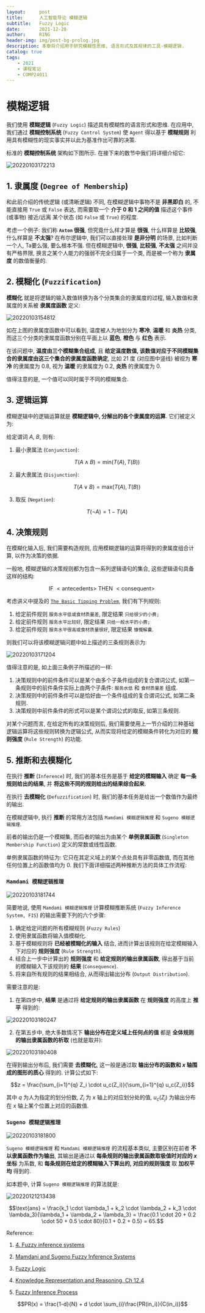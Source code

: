 ```yaml
---
layout:     post
title:      人工智能导论 模糊逻辑
subtitle:   Fuzzy Logic
date:       2021-12-28
author:     R1NG
header-img: img/post-bg-prolog.jpg
description: 本章将介绍用于研究模糊性思维, 语言形式及其规律的工具-模糊逻辑. 
catalog: true
tags:
    - 2021
    - 课程笔记
    - COMP24011
---
```


# 模糊逻辑

我们使用 **模糊逻辑** (`Fuzzy Logic`) 描述具有模糊性的语言形式和思维. 在应用中, 我们通过 **模糊控制系统** (`Fuzzy Control System`) 使 `Agent` 得以基于 **模糊规则** 利用具有模糊性的现实事实并以此为基准作出可靠的决策. 

标准的 **模糊控制系统** 架构如下图所示. 在接下来的数节中我们将详细介绍它:

![20220103172213](https://cdn.jsdelivr.net/gh/KirisameR/KirisameR.github.io/img/blogpost_images/20220103172213.png)

## 1. 隶属度 (`Degree of Membership`)

和此前介绍的传统逻辑 (或清晰逻辑) 不同, 在模糊逻辑中事物不是 **非黑即白** 的, 不能直接用 `True` 或 `False` 表达, 而需要取一个 **介于 $0$ 和 $1$ 之间的值** 描述这个事件 (或事物) 接近/远离 某个状态 (如 `False` 或 `True`) 的程度.

考虑一个例子: 我们称 **`Axton` 很强**, 但究竟什么样才算是 **很强**, 什么样算是 **比较强**, 什么样算是 **不太强**? 在布尔逻辑中, 我们可以直接处理 **是非分明** 的场景, 比如判断一个人, Ta要么强, 要么根本不强. 但在模糊逻辑中, **很强**, **比较强**, **不太强** 之间并没有严格界限, 换言之某个人能力的强弱不完全归属于一个类, 而是被一个称为 **隶属度** 的数值衡量的. 
## 2. 模糊化 (`Fuzzification`)

**模糊化** 就是将逻辑的输入数值转换为各个分类集合的隶属度的过程, 输入数值和隶属度的关系被 **隶属度函数** 定义: 

![20220103154812](https://cdn.jsdelivr.net/gh/KirisameR/KirisameR.github.io/img/blogpost_images/20220103154812.png)

如在上图的隶属度函数中可以看到, 温度被人为地划分为 **寒冷**, **温暖** 和 **炎热** 分类, 而这三个分类的隶属度函数分别在平面上以 **蓝色**, **橙色** 与 **红色** 表示. 

在该问题中, **温度由三个模糊集合组成**, 且 **给定温度数值, 该数值对应于不同模糊集合的隶属度由这三个集合的隶属度函数确定**, 比如 $21$ 度 (对应图中竖线) 被视为 **寒冷** 的隶属度为 $0.8$, 视为 **温暖** 的隶属度为 $0.2$, **炎热** 的隶属度为 $0$.

值得注意的是, 一个值可以同时属于不同的模糊集合. 

## 3. 逻辑运算

模糊逻辑中的逻辑运算就是 **模糊逻辑中, 分解出的各个隶属度的运算**. 它们被定义为:

给定谓词 $A$, $B$, 则有:

1. 最小隶属法 (`Conjunction`):
   
   $$T(A \wedge B) = \text{min}(T(A), T(B))$$

2. 最大隶属法 (`Disjunction`):

    $$T(A \vee B) = \text{max}(T(A), T(B))$$

3. 取反 (`Negation`):

    $$T(\neg A) = 1-T(A)$$



## 4. 决策规则

在模糊化输入后, 我们需要构造规则, 应用模糊逻辑的运算将得到的隶属度组合计算, 以作为决策的依据. 

一般地, 模糊逻辑的决策规则都为包含一系列逻辑语句的集合, 这些逻辑语句具备这样的结构: 

$$\text{IF} ~<\text{antecedents}>~ \text{THEN} ~<\text{consequent}>~$$

考虑讲义中提及的 [`The Basic Tipping Problem`](https://ww2.mathworks.cn/help/fuzzy/building-systems-with-fuzzy-logic-toolbox-software.html#brzqs45), 我们有下列规则:

1. 给定前件规则 `服务水平低或食材质量差`, 限定结果 `只给很少的小费;`
2. 给定前件规则 `服务水平比较好`, 限定结果 `只给一般水平的小费;`
3. 给定前件规则 `服务水平很高或食材质量很好`, 限定结果 `慷慨解囊`.
   
则我们可以将该模糊逻辑问题中如上描述的三条规则表示为:

![20220103171204](https://cdn.jsdelivr.net/gh/KirisameR/KirisameR.github.io/img/blogpost_images/20220103171204.png)

值得注意的是, 如上面三条例子所描述的一样:

1. 决策规则中的前件条件可以是某个由多个子条件组成的复合谓词公式, 如第一条规则中的前件条件实际上由两个子条件: `服务水低` 和 `食材质量差` 组成.
2. 决策规则中的前件条件可以是恰好由一个条件组成的复合谓词公式, 如第二条规则.
3. 决策规则中前件条件的形式可以是某个谓词公式的取反, 如第三条规则.

对某个问题而言, 在给定所有的决策规则后, 我们需要使用上一节介绍的三种基础逻辑运算将这些规则转换为逻辑公式, 从而实现将给定的模糊条件转化为对应的 **规则强度** (`Rule Strength`) 的功能.

## 5. 推断和去模糊化

在执行 **推断** (`Inference`) 时, 我们的基本任务是基于 **给定的模糊输入** 确定 **每一条规则给出的结果**, 并 **将这些不同的规则给出的结果综合起来**.

在执行 **去模糊化** (`Defuzzification`) 时, 我们的基本任务是给出一个数值作为最终的输出.

在模糊逻辑中, 执行 **推断** 的常用方法包括 `Mamdami 模糊逻辑推理` 和 `Sugeno 模糊逻辑推理`. 

前者的输出仍是一个模糊集, 而后者的输出为由某个 **单例隶属函数** (`Singleton Membership Function`) 定义的常数或线性函数. 

单例隶属函数的特征为: 它只在其定义域上的某个点处具有非零函数值, 而在其他任何位置上的函数值均为 $0$. 我们下面详细描述两种推断方法的具体工作流程:

### `Mamdami 模糊逻辑推理`

![20220103181744](https://cdn.jsdelivr.net/gh/KirisameR/KirisameR.github.io/img/blogpost_images/20220103181744.png)

简要地说, 使用 `Mamdami 模糊逻辑推理` 计算模糊推断系统 (`Fuzzy Inference System, FIS`) 的输出需要下列的六个步骤:

1. 确定给定问题的所有模糊规则 (`Fuzzy Rules`)
2. 使用隶属函数将输入值模糊化.
3. 基于模糊规则将 **已经被模糊化的输入** 结合, 进而计算出该规则在给定模糊输入下对应的 **规则强度** (`Rule Strength`).
4. 结合上一步中计算出的 **规则强度** 和 **给定规则的输出隶属函数**, 得出基于当前的模糊输入下该规则的 **结果** (`Consequence`).
5. 将来自所有规则的结果相结合, 从而得出输出分布 (`Output Distribution`).

需要注意的是:

1. 在第四步中, **结果** 是通过将 **给定规则的输出隶属函数** 在 **规则强度** 的高度上 **推平** 得到的:

![20220103180247](https://cdn.jsdelivr.net/gh/KirisameR/KirisameR.github.io/img/blogpost_images/20220103180247.png)

2. 在第五步中, 绝大多数情况下 **输出分布在定义域上任何点的值** 都是 **全体规则的输出隶属函数的析取** (也就是取并):

![20220103180408](https://cdn.jsdelivr.net/gh/KirisameR/KirisameR.github.io/img/blogpost_images/20220103180408.png)

在得到输出分布后, 我们需要 **去模糊化**, 这一般是通过取 **输出分布的函数和 $x$ 轴围成的图形的质心** 得到的. 计算公式如下:

$$z = \frac{\sum_{i=1}^{q} Z_i \cdot u_c(Z_i)}{\sum_{i=1}^{q} u_c(Z_i)}$$

其中 $q$ 为人为指定的划分份数, $Z_i$ 为 $x$ 轴上的对应划分处的值, $u_c(Z_j)$ 为输出分布在 $x$ 轴上某个位置上对应的函数值. 


### `Sugeno 模糊逻辑推理`

![20220103181800](https://cdn.jsdelivr.net/gh/KirisameR/KirisameR.github.io/img/blogpost_images/20220103181800.png)

`Sugeno 模糊逻辑推理` 和 `Mamdami 模糊逻辑推理` 的流程基本类似, 主要区别在前者 **不以隶属函数作为输出**, 其输出是通过以 **每条规则的输出隶属函数取极值时对应的 $x$ 坐标** 为系数, 和 **每条规则在给定的模糊输入下算出的, 对应的规则强度** 取 **加权平均** 得到的.

如本题中, 计算 `Sugeno 模糊逻辑推理` 的算法就是:

![20220121213438](https://cdn.jsdelivr.net/gh/KirisameR/KirisameR.github.io/img/blogpost_images/20220121213438.png)

$$\text{ans} = \frac{k_1 \cdot \lambda_1 + k_2 \cdot \lambda_2 + k_3 \cdot \lambda_3}{\lambda_1 + \lambda_2 + \lambda_3} = \frac{0.1 \cdot 20 + 0.2 \cdot 50 + 0.5 \cdot 80}{0.1 + 0.2 + 0.5} = 65.$$

Reference:
1. [4. Fuzzy inference systems](https://www.cs.princeton.edu/courses/archive/fall07/cos436/HIDDEN/Knapp/fuzzy004.htm)

2. [Mamdani and Sugeno Fuzzy Inference Systems](https://ww2.mathworks.cn/help/fuzzy/types-of-fuzzy-inference-systems.html)

3. [Fuzzy Logic](https://learn-eu-central-1-prod-fleet01-xythos.content.blackboardcdn.com/5f0eeec577cec/12883725?X-Blackboard-Expiration=1641232800000&X-Blackboard-Signature=mHdaeaz60HCdc3E6iCzNLhwj%2Bp081LkxU5lz47Kxw6M%3D&X-Blackboard-Client-Id=301771&response-cache-control=private%2C%20max-age%3D21600&response-content-disposition=inline%3B%20filename%2A%3DUTF-8%27%27FuzzyLogic.pdf&response-content-type=application%2Fpdf&X-Amz-Security-Token=IQoJb3JpZ2luX2VjEFMaDGV1LWNlbnRyYWwtMSJHMEUCIAZdlkcvnkCP9QJEw4SKw0HoLf1jzV3H%2FseZxSs%2FGcdNAiEAkf5Nio8F%2FDUEytVFDFYadtKL901DXky1jq5muKv8EhYqgAQIXBACGgw2MzU1Njc5MjQxODMiDHqOLapsGfV5Btx6nCrdA7hQKcgRFK7mHrRkmZ%2BJqD83dHbIoN8ixXRO2jclWLCcX%2Fol2v22MSIdytHLTDafDzPdwdglCf%2FWsZPeum8T3%2FexmmqkUUWUzs%2FpRXqfaQZV55qlqJA0t%2BhmQKzOouMPBDeC34s4Y6%2BYFBQ%2FHeSp5UuwIGXxs2tubJ73rAXWBuIGTY207Em64d%2FtTtgyiDzkPpwBCQ%2F0hGLtR57%2FwvOZFVdKq1D57LDXvliy2DfmOsCTDtvZXSxP6fcUrK3SIuAF4jewLRfrBusyPBI0Z9fCvBNHKRnvmUOawPWFl%2F8Y4Dfkzsj9eNlHx1TeoRZjPfd4qbr31%2BBG37dRfOR3rhKoExKQpVM%2FWSwP9P6QD70Qirw26irO3zj48MzH8hkcWQScXuYcYASu1O%2BRU8N3AkNxqPKONAKigH2XCvxTtf6%2BAq2G3qBROMaTo4JXKFGAXX28z3EfA969%2Bq82vLFh%2BGZCeTq%2By6dNXSvZSr8xlS9eKE%2BR27uHg6HXGvdvFR0FB6yPPbq42tMLgx9%2FzQVqa8dVbm1kmTDRbJ1arkDNo4pn5dMoXq0W1%2ByPVvFRbOTB78S1AHJYbhCh74XYkwaH41P6haeptOyqE0xAjgNlEtGUHnAy9B5wxQowt0cx14WDvjCussuOBjqlAaCkMwxgeYEvMIz%2FcI62MXKoVhiPK%2B946C%2BuKCZdmtzLEHmzcV61TVVeauvMNcuODA8Ao1DYZtqdJ4fAPvurop4IaxdGLdj8%2FuHQxzM9UZBaPmHR8Nh6PSGxeUQ9ziDNv8rf8aeEniiAU7clFS3gG71kbwKyqr1ulVkvImKOO%2FDiy67ka6f8kKt8NCRgAnONCHqCO4yo1lzYPqRtRIHGWwpaMY67bw%3D%3D&X-Amz-Algorithm=AWS4-HMAC-SHA256&X-Amz-Date=20220103T120000Z&X-Amz-SignedHeaders=host&X-Amz-Expires=21600&X-Amz-Credential=ASIAZH6WM4PL3YVKKN7V%2F20220103%2Feu-central-1%2Fs3%2Faws4_request&X-Amz-Signature=77f685b4136b02b6b4f1bfe510dfae5590200abee7c27439e7e5e7d0b6531efb)

4. [Knowledge Representation and Reasoning, Ch 12.4](https://ebookcentral.proquest.com/lib/manchester/reader.action?docID=333988&ppg=268)

5. [Fuzzy Inference Process](https://ww2.mathworks.cn/help/fuzzy/fuzzy-inference-process.html)


$$PR(x) = \frac{1-d}{N} + d \cdot \sum_{i}\frac{PR(in_i)}{C(in_i)}$$

